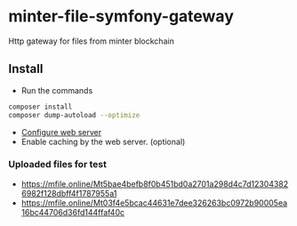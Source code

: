 # minter-file-symfony-gateway
Http gateway for files from minter blockchain

## Install
* Run the commands
```bash
composer install
composer dump-autoload --optimize
```
* [Configure web server](https://symfony.com/doc/current/setup/web_server_configuration.html) 
* Enable caching by the web server. (optional)


### Uploaded files for test
* https://mfile.online/Mt5bae4befb8f0b451bd0a2701a298d4c7d123043826982f128dbff4f1787955a1
* https://mfile.online/Mt03f4e5bcac44631e7dee326263bc0972b90005ea16bc44706d36fd144ffaf40c